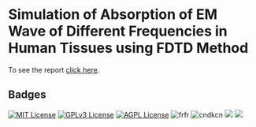 # Simulation of Absorption of EM Wave of Different Frequencies in Human Tissues using FDTD Method
To see the report [click here](https://bit.ly/3BJyIG9).

## Badges

[![MIT License](https://img.shields.io/badge/License-MIT-green.svg)](https://choosealicense.com/licenses/mit/)
[![GPLv3 License](https://img.shields.io/badge/License-GPL%20v3-yellow.svg)](https://opensource.org/licenses/)
[![AGPL License](https://img.shields.io/badge/license-AGPL-blue.svg)](http://www.gnu.org/licenses/agpl-3.0)
![frfr](https://img.shields.io/github/issues/abhuniatech/Simulation-of-Absorption-of-EM-Wave-of-Different-Frequencies-in-Human-Tissues-using-FDTD-Method)
![cndkcn](https://img.shields.io/github/forks/abhuniatech/Simulation-of-Absorption-of-EM-Wave-of-Different-Frequencies-in-Human-Tissues-using-FDTD-Method)
![](https://img.shields.io/github/stars/abhuniatech/Simulation-of-Absorption-of-EM-Wave-of-Different-Frequencies-in-Human-Tissues-using-FDTD-Method)
![](https://img.shields.io/github/license/abhuniatech/Simulation-of-Absorption-of-EM-Wave-of-Different-Frequencies-in-Human-Tissues-using-FDTD-Method)
![]()

